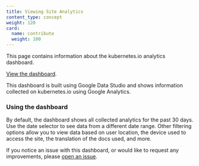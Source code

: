 ```yaml
---
title: Viewing Site Analytics
content_type: concept
weight: 120
card:
  name: contribute
  weight: 100
---
```


<!-- overview -->

This page contains information about the kubernetes.io analytics dashboard.

<!-- body -->

[View the dashboard](https://datastudio.google.com/reporting/fede2672-b2fd-402a-91d2-7473bdb10f04).

This dashboard is built using Google Data Studio and shows information collected on kubernetes.io using Google Analytics.

### Using the dashboard

By default, the dashboard shows all collected analytics for the past 30 days. Use the date selector to see data from a different date range. Other filtering options allow you to view data based on user location, the device used to access the site, the translation of the docs used, and more.

If you notice an issue with this dashboard, or would like to request any improvements, please [open an issue](https://github.com/kubernetes/website/issues/new/choose).
